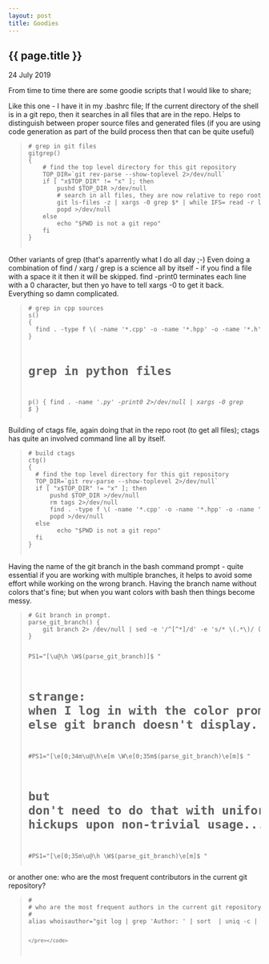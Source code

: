 ```yaml
---
layout: post
title: Goodies
---
```


{{ page.title }}
----------------

<p class="publish_date">
24 July 2019
</p>

From time to time there are some goodie scripts that I would like to share; 

Like this one - I have it in my .bashrc file; If the current directory of the shell is in a git repo, then it searches in all files that are in the repo.
Helps to distinguish between proper source files and generated files (if you are using code generation as part of the build process then that can be quite useful)

<blockquote>
    <code><pre>
# grep in git files
gitgrep()
{
    # find the top level directory for this git repository
    TOP_DIR=`git rev-parse --show-toplevel 2>/dev/null`
    if [ "x$TOP_DIR" != "x" ]; then
        pushd $TOP_DIR >/dev/null
        # search in all files, they are now relative to repo root dir; so prepend the repo dir to get full path
        git ls-files -z | xargs -0 grep $* | while IFS= read -r line; do printf '%s%s\n' "$TOP_DIR" "$line"; done
        popd >/dev/null
    else 
        echo "$PWD is not a git repo"
    fi
}
    </pre></code>

</blockquote>


Other variants of grep (that's aparrently what I do all day ;-)
Even doing a combination of find / xarg / grep is a science all by itself - if you find a file with a space it it then it will be skipped.
find -print0 terminates each line with a 0 character, but then yo have to tell xargs -0 to get it back.
Everything so damn complicated.

<blockquote>
    <code><pre>
# grep in cpp sources
s()
{
  find . -type f \( -name '*.cpp' -o -name '*.hpp' -o -name '*.h' \) -print0 2>/dev/null | xargs -0 grep $*
}

# grep in python files
p()
{
  find . -name '*.py' -print0 2>/dev/null | xargs -0 grep $*
}
    </pre></code>

</blockquote>

Building of ctags file, again doing that in the repo root (to get all files); ctags has quite an involved command line all by itself.

<blockquote>
    <code><pre>
# build ctags
ctg()
{
  # find the top level directory for this git repository
  TOP_DIR=`git rev-parse --show-toplevel 2>/dev/null`
  if [ "x$TOP_DIR" != "x" ]; then
      pushd $TOP_DIR >/dev/null
      rm tags 2>/dev/null
      find . -type f \( -name '*.cpp' -o -name '*.hpp' -o -name '*.h' \) -print 0 | xargs -0 ctags -a --c++-kinds=+p --fields=+iaS --extra=+q --language-force=C++   
      popd >/dev/null
  else 
        echo "$PWD is not a git repo"
  fi
}
    </pre></code>

</blockquote>


Having the name of the git branch in the bash command prompt - quite essential if you are working with multiple branches, it helps to avoid some effort while working on the wrong branch.
Having the branch name without colors that's fine; but when you want colors with bash then things become messy.


<blockquote>
    <code><pre>
# Git branch in prompt.
parse_git_branch() {
    git branch 2> /dev/null | sed -e '/^[^*]/d' -e 's/* \(.*\)/ (\1)/'
}

PS1="[\u@\h \W\$(parse_git_branch)]\$ "

# strange: when I log in with the color prompt, then I have to resource the shell, else git branch doesn't display.
#PS1="[\e[0;34m\u@\h\e[m \W\\e[0;35m$(parse_git_branch)\e[m]\$ "

# but don't need to do that with uniform coloring ... as awayls strange hickups upon non-trivial usage...
#PS1="[\e[0;35m\u@\h \W\$(parse_git_branch)\e[m]\$ "
    </pre></code>

</blockquote>

or another one: who are the most frequent contributors in the current git repository?

<blockquote>
    <code><pre>
#
# who are the most frequent authors in the current git repository?
#
alias whoisauthor="git log | grep 'Author: ' | sort  | uniq -c | sort -k1rn | less"


    </pre></code>
</blockquote>


